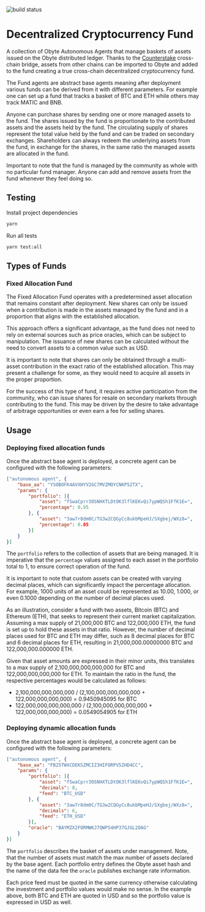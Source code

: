 ![build status](https://github.com/pmiklos/obyte-crypto-fund/actions/workflows/build.yml/badge.svg)
# Decentralized Cryptocurrency Fund

A collection of Obyte Autonomous Agents that manage baskets of assets issued on the Obyte distributed ledger.
Thanks to the [Counterstake](https://counterstake.org) cross-chain bridge, assets from other chains can be imported to
Obyte and added to the fund creating a true cross-chain decentralized cryptocurrency fund.

The Fund agents are abstract base agents meaning after deployment various funds can be derived from it with different parameters.
For example one can set up a fund that tracks a basket of BTC and ETH while others may track MATIC and BNB.

Anyone can purchase shares by sending one or more managed assets to the fund.
The shares issued by the fund is proportionate to the contributed assets and the assets held by the fund.
The circulating supply of shares represent the total value held by the fund and can be traded on secondary exchanges.
Shareholders can always redeem the underlying assets from the fund, in exchange for the shares, in the same ratio the managed assets are allocated in the fund. 

Important to note that the fund is managed by the community as whole with no particular fund manager.
Anyone can add and remove assets from the fund whenever they feel doing so.

## Testing

Install project dependencies
```bash
yarn
```

Run all tests
```bash
yarn test:all
```

## Types of Funds

### Fixed Allocation Fund

The Fixed Allocation Fund operates with a predetermined asset allocation that remains constant after deployment.
New shares can only be issued when a contribution is made in the assets managed by the fund and in a proportion that aligns with the established allocation.

This approach offers a significant advantage, as the fund does not need to rely on external sources such as price oracles, which can be subject to manipulation.
The issuance of new shares can be calculated without the need to convert assets to a common value such as USD.

It is important to note that shares can only be obtained through a multi-asset contribution in the exact ratio of the established allocation.
This may present a challenge for some, as they would need to acquire all assets in the proper proportion.

For the success of this type of fund, it requires active participation from the community, who can issue shares for resale on secondary markets through contributing to the fund.
This may be driven by the desire to take advantage of arbitrage opportunities or even earn a fee for selling shares.

## Usage

### Deploying fixed allocation funds

Once the abstract base agent is deployed, a concrete agent can be configured with the following parameters:
```json
["autonomous agent", {
	"base_aa": "YSOBOFK4AVXHYV2GC7MVZMOYCNKP52TX",
	"params": {
		"portfolio": [{
			"asset": "fSwaCprr3OSNHXTLDtOK3lflKEKvQi7ypWQSh1FfK1E=",
			"percentage": 0.95
		}, {
			"asset": "3aw7r8dm0C/TG3w2CQGyCc8ukbMpeHJ/SXgbej/WXz8=",
			"percentage": 0.05
		}]
	}
}]
```

The `portfolio` refers to the collection of assets that are being managed.
It is imperative that the `percentage` values assigned to each asset in the portfolio total to 1, to ensure correct operation of the fund.

It is important to note that custom assets can be created with varying decimal places, which can significantly impact the percentage allocation.
For example, 1000 units of an asset could be represented as 10.00, 1.000, or even 0.1000 depending on the number of decimal places used.

As an illustration, consider a fund with two assets, Bitcoin (BTC) and Ethereum (ETH), that seeks to represent their current market capitalization.
Assuming a max supply of 21,000,000 BTC and 122,000,000 ETH, the fund is set up to hold these assets in that ratio.
However, the number of decimal places used for BTC and ETH may differ, such as 8 decimal places for BTC and 6 decimal places for ETH, resulting in 21,000,000.00000000 BTC and 122,000,000.000000 ETH.

Given that asset amounts are expressed in their minor units, this translates to a max supply of 2,100,000,000,000,000 for BTC and 122,000,000,000,000 for ETH.
To maintain the ratio in the fund, the respective percentages would be calculated as follows:

* 2,100,000,000,000,000 / (2,100,000,000,000,000 + 122,000,000,000,000) = 0.9450945095 for BTC
* 122,000,000,000,000,000 / (2,100,000,000,000,000 + 122,000,000,000,000) = 0.0549054905 for ETH

### Deploying dynamic allocation funds

Once the abstract base agent is deployed, a concrete agent can be configured with the following parameters:
```json
["autonomous agent", {
	"base_aa": "FB25TWXCDEKSZMCIZ3HIFORPV5ZHD4CC",
	"params": {
		"portfolio": [{
			"asset": "fSwaCprr3OSNHXTLDtOK3lflKEKvQi7ypWQSh1FfK1E=",
			"decimals": 8,
			"feed": "BTC_USD"
		}, {
			"asset": "3aw7r8dm0C/TG3w2CQGyCc8ukbMpeHJ/SXgbej/WXz8=",
			"decimals": 6,
			"feed": "ETH_USD"
		}],
		"oracle": "BAYMZX2FORMWKJ7QWP54HP37GJGL2OAG"
	}
}]
```

The `portfolio` describes the basket of assets under management. Note, that the number of assets must match the max number of assets declared by the base agent.
Each portfolio entry defines the Obyte asset hash and the name of the data fee the `oracle` publishes exchange rate information.

Each price feed must be quoted in the same currency otherwise calculating the investment and portfolio values would make no sense.
In the example above, both BTC and ETH are quoted in USD and so the portfolio value is expressed in USD as well.